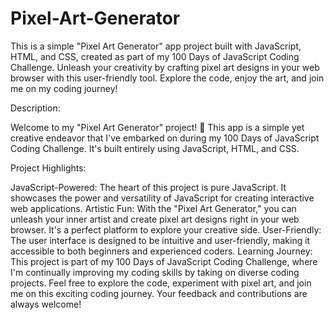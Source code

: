 # Pixel-Art-Generator
This is a simple "Pixel Art Generator" app project built with JavaScript, HTML, and CSS, created as part of my 100 Days of JavaScript Coding Challenge. Unleash your creativity by crafting pixel art designs in your web browser with this user-friendly tool. Explore the code, enjoy the art, and join me on my coding journey!

Description:

Welcome to my "Pixel Art Generator" project! 🎨 This app is a simple yet creative endeavor that I've embarked on during my 100 Days of JavaScript Coding Challenge. It's built entirely using JavaScript, HTML, and CSS.

Project Highlights:

JavaScript-Powered: The heart of this project is pure JavaScript. It showcases the power and versatility of JavaScript for creating interactive web applications.
Artistic Fun: With the "Pixel Art Generator," you can unleash your inner artist and create pixel art designs right in your web browser. It's a perfect platform to explore your creative side.
User-Friendly: The user interface is designed to be intuitive and user-friendly, making it accessible to both beginners and experienced coders.
Learning Journey: This project is part of my 100 Days of JavaScript Coding Challenge, where I'm continually improving my coding skills by taking on diverse coding projects.
Feel free to explore the code, experiment with pixel art, and join me on this exciting coding journey. Your feedback and contributions are always welcome!


